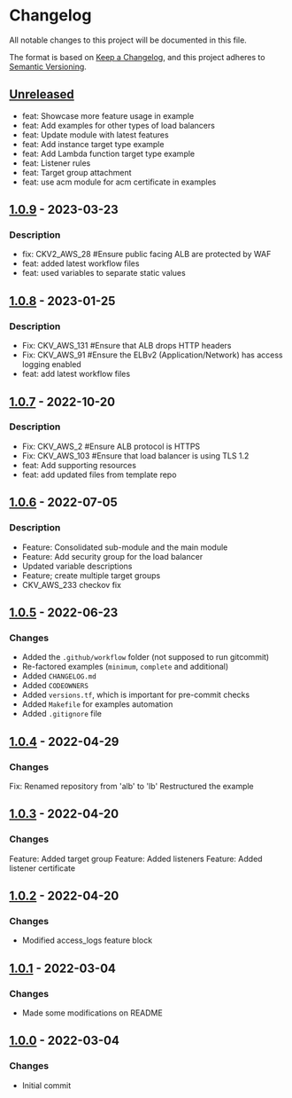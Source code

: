 # Changelog
All notable changes to this project will be documented in this file.

The format is based on [Keep a Changelog](https://keepachangelog.com/en/1.0.0/),
and this project adheres to [Semantic Versioning](https://semver.org/spec/v2.0.0.html).

## [Unreleased]
- feat: Showcase more feature usage in example
- feat: Add examples for other types of load balancers
- feat: Update module with latest features
- feat: Add instance target type example
- feat: Add Lambda function target type example
- feat: Listener rules
- feat: Target group attachment
- feat: use acm module for acm certificate in examples

## [1.0.9] - 2023-03-23
### Description
- fix: CKV2_AWS_28  #Ensure public facing ALB are protected by WAF
- feat: added latest workflow files
- feat: used variables to separate static values

## [1.0.8] - 2023-01-25
### Description
- Fix: CKV_AWS_131  #Ensure that ALB drops HTTP headers
- Fix: CKV_AWS_91  #Ensure the ELBv2 (Application/Network) has access logging enabled
- feat: add latest workflow files

## [1.0.7] - 2022-10-20
### Description
- Fix: CKV_AWS_2  #Ensure ALB protocol is HTTPS
- Fix: CKV_AWS_103  #Ensure that load balancer is using TLS 1.2
- feat: Add supporting resources
- feat: add updated files from template repo

## [1.0.6] - 2022-07-05
### Description
- Feature: Consolidated sub-module and the main module
- Feature: Add security group for the load balancer
- Updated variable descriptions
- Feature; create multiple target groups
- CKV_AWS_233 checkov fix

## [1.0.5] - 2022-06-23
### Changes
- Added the `.github/workflow` folder (not supposed to run gitcommit)
- Re-factored examples (`minimum`, `complete` and additional)
- Added `CHANGELOG.md`
- Added `CODEOWNERS`
- Added `versions.tf`, which is important for pre-commit checks
- Added `Makefile` for examples automation
- Added `.gitignore` file

## [1.0.4] - 2022-04-29
### Changes
Fix: Renamed repository from 'alb' to 'lb'
Restructured the example

## [1.0.3] - 2022-04-20
### Changes
Feature: Added target group
Feature: Added listeners
Feature: Added listener certificate

## [1.0.2] - 2022-04-20
### Changes
- Modified access_logs feature block

## [1.0.1] - 2022-03-04
### Changes
- Made some modifications on README

## [1.0.0] - 2022-03-04
### Changes
- Initial commit

[Unreleased]: https://github.com/boldlink/terraform-aws-lb/compare/1.0.9...HEAD

[1.0.9]: https://github.com/boldlink/terraform-aws-lb/releases/tag/1.0.9
[1.0.8]: https://github.com/boldlink/terraform-aws-lb/releases/tag/1.0.8
[1.0.7]: https://github.com/boldlink/terraform-aws-lb/releases/tag/1.0.7
[1.0.6]: https://github.com/boldlink/terraform-aws-lb/releases/tag/1.0.6
[1.0.5]: https://github.com/boldlink/terraform-aws-lb/releases/tag/1.0.5
[1.0.4]: https://github.com/boldlink/terraform-aws-lb/releases/tag/1.0.4
[1.0.3]: https://github.com/boldlink/terraform-aws-lb/releases/tag/1.0.3
[1.0.2]: https://github.com/boldlink/terraform-aws-lb/releases/tag/1.0.2
[1.0.1]: https://github.com/boldlink/terraform-aws-lb/releases/tag/1.0.1
[1.0.0]: https://github.com/boldlink/terraform-aws-lb/releases/tag/1.0.0
